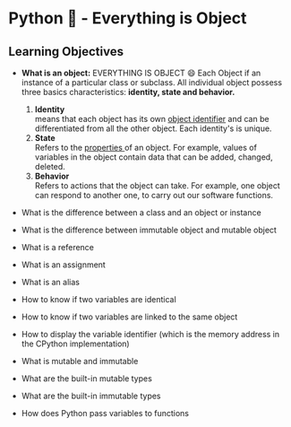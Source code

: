# **Python :snake: - Everything is Object**

## **Learning Objectives**


- **What is an object:**
	EVERYTHING IS OBJECT :smile: Each Object if an instance of a particular class or subclass.
	All individual object possess three basics characteristics: **identity, state and behavior.**
	<ol> <li><strong>Identity</strong> </li> means that each object has its own <u> object identifier</u> and can be differentiated from all the other object. Each identity's is unique.
	<li> <strong> State</strong></li> Refers to the <u> properties </u> of an object. For example, values of variables in the object contain data that can be added, changed, deleted.
	<li><strong> Behavior </strong></li>
	Refers to actions that the object can take. For example, one object can respond to another one, to carry out our software functions.</ol>
	 
- What is the difference between a class and an object or instance
- What is the difference between immutable object and mutable object
- What is a reference
- What is an assignment
- What is an alias
- How to know if two variables are identical
- How to know if two variables are linked to the same object
- How to display the variable identifier (which is the memory address in the CPython implementation)
- What is mutable and immutable
- What are the built-in mutable types
- What are the built-in immutable types
- How does Python pass variables to functions
